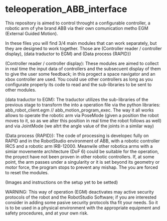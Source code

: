 # teleoperation_ABB_interface

This repository is aimed to control throught a configurable controller, a robotic arm of yhe brand ABB via their own comunication metho EGM (External Guided Motion).

In these files you will find 3/4 main modules that can work separately, but they are designed to work together. Those are (Controller reader / controller display), (data traductor to EGM) and (Data process {RAPID})

(Controller reader / controller display):
These modules are aimed to collect in real time the input data of controllers and the subsecuent display of them to give the user some feedback; in this progect a space navigator and an xbox controller are used. You could use other controllers as long as you configurate properly its code to read and the sub-libraries to be sent to other modules.

(data traductor to EGM):
The traductor utilizes the sub-libraries of the previous stage to transform the into a operation file via the python libraries: abb_robot_client.egm // abb_motion_program_exec. The way it all works allows to operate the robotic arm via PoseMode (given a position the robot moves to it, so as we alter this position in real time the robot follows as well) and via JointMode (we altrt the angle value of the joints in a similar way)

(Data process {RAPID}):
The code of processing is developec fully on RAPID and in the RobotStudio environment of ABB, with a robotic controller IRC5 and a robotic arm IRB-12000. Meanwile other robotica arms with a simiar movemente architecture (DoF 6) could be suitable for the operation, the proyect have not been proven in other robotic controllers.
If, at some point, the arm passes under a singularity or it is set beyond its geometry or motor force, the program stops to prevent any mishap. The you are forced to reset the modules.

(Images and instructions on the setup yet to be setted)

WARNING: This way of operation (EGM) deactivates may active security protocols of the robot and the RobotStudio Software; if you are interested consider in adding some pasive security protocols tha fit your needs. So it is to be used in a physical environment with the appropriate equipment and safety procedures, and at your own risk.
